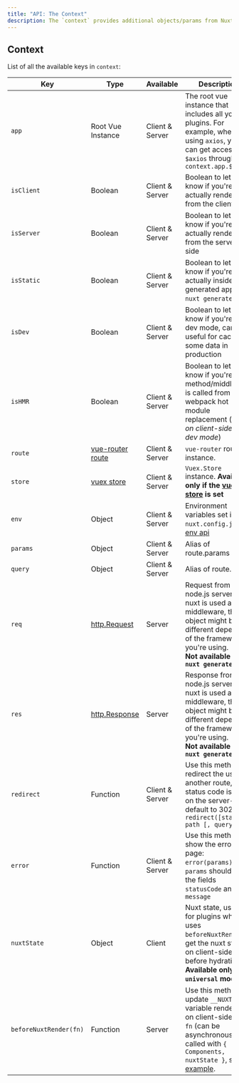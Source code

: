 ```yaml
---
title: "API: The Context"
description: The `context` provides additional objects/params from Nuxt not traditionally available to Vue components. The `context` is available in special nuxt lifecycle areas like `asyncData`, `plugins`, 'middlewares', 'modules', and 'store/nuxtServerInit`. 
---
```


## Context

List of all the available keys in `context`:

| Key | Type | Available | Description |
|-----|------|--------------|-------------|
| `app` | Root Vue Instance | Client & Server | The root vue instance that includes all your plugins. For example, when using `axios`, you can get access to `$axios` through `context.app.$axios`
| `isClient` | Boolean | Client & Server | Boolean to let you know if you're actually renderer from the client-side |
| `isServer` | Boolean | Client & Server | Boolean to let you know if you're actually renderer from the server-side |
| `isStatic` | Boolean | Client & Server | Boolean to let you know if you're actually inside a generated app (via `nuxt generate`) |
| `isDev` | Boolean | Client & Server | Boolean to let you know if you're in dev mode, can be useful for caching some data in production |
| `isHMR` | Boolean | Client & Server | Boolean to let you know if you're the method/middleware is called from webpack hot module replacement (*only on client-side in dev mode*) |
| `route` | [vue-router route](https://router.vuejs.org/en/api/route-object.html) | Client & Server | `vue-router` route instance. |
| `store` | [vuex store](http://vuex.vuejs.org/en/api.html#vuexstore-instance-properties) | Client & Server | `Vuex.Store` instance. **Available only if the [vuex store](/guide/vuex-store) is set** |
| `env` | Object | Client & Server | Environment variables set in `nuxt.config.js`, see [env api](/api/configuration-env)  |
| `params` | Object | Client & Server | Alias of route.params |
| `query` | Object | Client & Server | Alias of route.query |
| `req` | [http.Request](https://nodejs.org/api/http.html#http_class_http_incomingmessage) | Server | Request from the node.js server. If nuxt is used as a middleware, the req object might be different depending of the framework you're using.<br>**Not available via `nuxt generate`** |
| `res` | [http.Response](https://nodejs.org/api/http.html#http_class_http_serverresponse) | Server | Response from the node.js server. If nuxt is used as a middleware, the res object might be different depending of the framework you're using.<br>**Not available via `nuxt generate`** |
| `redirect` | Function | Client & Server | Use this method to redirect the user to another route, the status code is used on the server-side, default to 302. `redirect([status,] path [, query])` |
| `error` | Function | Client & Server | Use this method to show the error page: `error(params)`. The `params` should have the fields `statusCode` and `message` |
| `nuxtState` | Object | Client | Nuxt state, useful for plugins which uses `beforeNuxtRender` to get the nuxt state on client-side before hydration. **Available only in `universal` mode.** 
| `beforeNuxtRender(fn)` | Function | Server | Use this method to update `__NUXT__` variable rendered on client-side, the `fn` (can be asynchronous) is called with `{ Components, nuxtState }`, see [example](https://github.com/nuxt/nuxt.js/blob/cf6b0df45f678c5ac35535d49710c606ab34787d/test/fixtures/basic/pages/special-state.vue).  |
